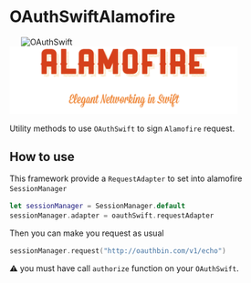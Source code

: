 # OAuthSwiftAlamofire

<img  src="https://raw.githubusercontent.com/OAuthSwift/OAuthSwift/master/Assets/OAuthSwift-icon.png" alt="OAuthSwift" hspace=20 /> <img  src="https://raw.githubusercontent.com/Alamofire/Alamofire/assets/alamofire.png" alt="Alamofire" width = "400"/>



Utility methods to use `OAuthSwift` to sign `Alamofire` request.


## How to use
This framework provide a `RequestAdapter` to set into alamofire `SessionManager`
```swift
let sessionManager = SessionManager.default
sessionManager.adapter = oauthSwift.requestAdapter
```
Then you can make you request as usual
```swift
sessionManager.request("http://oauthbin.com/v1/echo")
```

:warning: you must have call `authorize` function on your `OAuthSwift`.
